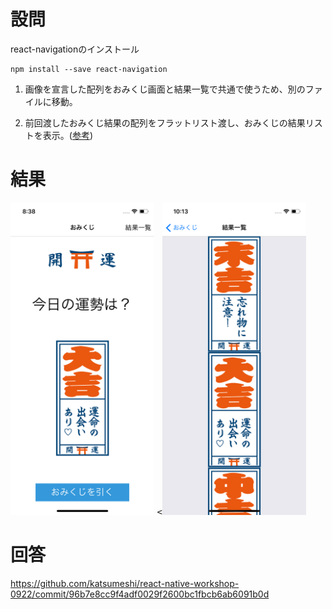 # 設問

react-navigationのインストール

```
npm install --save react-navigation
```

1) 画像を宣言した配列をおみくじ画面と結果一覧で共通で使うため、別のファイルに移動。

2) 前回渡したおみくじ結果の配列をフラットリスト渡し、おみくじの結果リストを表示。([参考](https://facebook.github.io/react-native/docs/flatlist))


# 結果
<div>
<kbd><img  src="https://github.com/katsumeshi/react-native-workshop-0922/blob/master/docs/assets/ss6.png" height="500"></kbd>
<kbd><<img  src="https://github.com/katsumeshi/react-native-workshop-0922/blob/master/docs/assets/ss9.png" height="500"></kbd>
</div>

# 回答
https://github.com/katsumeshi/react-native-workshop-0922/commit/96b7e8cc9f4adf0029f2600bc1fbcb6ab6091b0d
